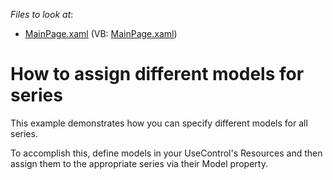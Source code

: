<!-- default file list -->
*Files to look at*:

* [MainPage.xaml](./CS/DXCharts-SL-Models/MainPage.xaml) (VB: [MainPage.xaml](./VB/DXCharts-SL-Models/MainPage.xaml))
<!-- default file list end -->
# How to assign different models for series


<p>This example demonstrates how you can specify different models for all series.</p><p>To accomplish this, define  models in your UseControl's Resources and then assign them to the appropriate series via their Model  property.</p><br />


<br/>


